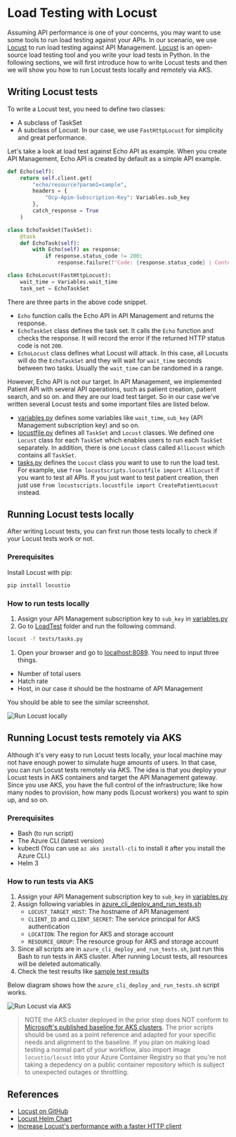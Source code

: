 # Load Testing with Locust
Assuming API performance is one of your concerns, you may want to use some tools to run load testing against your APIs. In our scenario, we use [Locust](https://locust.io/) to run load testing against API Management. [Locust](https://locust.io/) is an open-source load testing tool and you write your load tests in Python. In the following sections, we will first introduce how to write Locust tests and then we will show you how to run Locust tests locally and remotely via AKS.

## Writing Locust tests

To write a Locust test, you need to define two classes:
- A subclass of TaskSet
- A subclass of Locust. In our case, we use `FastHttpLocust` for simplicity and great performance.

Let's take a look at load test against Echo API as example. When you create API Management, Echo API is created by default as a simple API example.

```python
def Echo(self):
    return self.client.get(
        "echo/resource?param1=sample", 
        headers = {
            "Ocp-Apim-Subscription-Key": Variables.sub_key
        },
        catch_response = True
    )

class EchoTaskSet(TaskSet):
    @task
    def EchoTask(self):
        with Echo(self) as response:
            if response.status_code != 200:
                response.failure(f"Code: {response.status_code} | Content: {response.text} | Task: EchoTask")

class EchoLocust(FastHttpLocust):
    wait_time = Variables.wait_time
    task_set = EchoTaskSet
```

There are three parts in the above code snippet.
- `Echo` function calls the Echo API in API Management and returns the response.
- `EchoTaskSet` class defines the task set. It calls the `Echo` function and checks the response. It will record the error if the returned HTTP status code is not `200`.
- `EchoLocust` class defines what Locust will attack. In this case, all Locusts will do the `EchoTaskSet` and they will wait for `wait_time` seconds between two tasks. Usually the `wait_time` can be randomed in a range.

However, Echo API is not our target. In API Management, we implemented Patient API with several API operations, such as patient creation, patient search, and so on. and they are our load test target. So in our case we've written several Locust tests and some important files are listed below.
- [variables.py](./tests/locustscripts/variables.py) defines some variables like `wait_time`, `sub_key` (API Management subscription key) and so on.
- [locustfile.py](./tests/locustscripts/locustfile.py) defines all `TaskSet` and `Locust` classes. We defined one `Locust` class for each `TaskSet` which enables users to run each `TaskSet` separately. In addition, there is one `Locust` class called `AllLocust` which contains all `TaskSet`.
- [tasks.py](./tests/tasks.py) defines the `Locust` class you want to use to run the load test. For example, use `from locustscripts.locustfile import AllLocust` if you want to test all APIs. If you just want to test patient creation, then just use `from locustscripts.locustfile import CreatePatientLocust` instead.

## Running Locust tests locally

After writing Locust tests, you can first run those tests locally to check if your Locust tests work or not.

### Prerequisites

Install Locust with pip:

```bash
pip install locustio
```

### How to run tests locally

1. Assign your API Management subscription key to `sub_key` in [variables.py](./tests/locustscripts/variables.py)
1. Go to [LoadTest](.) folder and run the following command.

```bash
locust -f tests/tasks.py
```

1. Open your browser and go to [localhost:8089](http://localhost:8089/). You need to input three things.
- Number of total users
- Hatch rate
- Host, in our case it should be the hostname of API Management

You should be able to see the similar screenshot.

![Run Locust locally](../../docs/images/LocustLocal.png)

## Running Locust tests remotely via AKS

Although it's very easy to run Locust tests locally, your local machine may not have enough power to simulate huge amounts of users. In that case, you can run Locust tests remotely via AKS. The idea is that you deploy your Locust tests in AKS containers and target the API Management gateway. Since you use AKS, you have the full control of the infrastructure; like how many nodes to provision, how many pods (Locust workers) you want to spin up, and so on.

### Prerequisites

- Bash (to run script)
- The Azure CLI (latest version)
- kubectl (You can use `az aks install-cli` to install it after you install the Azure CLI.)
- Helm 3

### How to run tests via AKS

1. Assign your API Management subscription key to `sub_key` in [variables.py](./tests/locustscripts/variables.py)
1. Assign following variables in [azure_cli_deploy_and_run_tests.sh](./scripts/azure_cli_deploy_and_run_tests.sh)
    - `LOCUST_TARGET_HOST`: The hostname of API Management
    - `CLIENT_ID` and `CLIENT_SECRET`: The service principal for AKS authentication
    - `LOCATION`: The region for AKS and storage account
    - `RESOURCE_GROUP`: The resource group for AKS and storage account
1. Since all scripts are in `azure_cli_deploy_and_run_tests.sh`, just run this Bash to run tests in AKS cluster. After running Locust tests, all resources will be deleted automatically.
1. Check the test results like [sample test results](./sampleresults)

Below diagram shows how the `azure_cli_deploy_and_run_tests.sh` script works.

![Run Locust via AKS](../../docs/images/LocustAKS.png)

> NOTE the AKS cluster deployed in the prior step does NOT conform to [Microsoft's published baseline for AKS clusters](https://aka.ms/architecture/aks-baseline). The prior scripts should be used as a point reference and adapted for your specific needs and alignment to the baseline. If you plan on making load testing a normal part of your workflow, also import image `locustio/locust` into your Azure Container Registry so that you're not taking a depedency on a public container repository which is subject to unexpected outages or throttling.

## References

- [Locust on GitHub](https://github.com/locustio/locust)
- [Locust Helm Chart](https://github.com/helm/charts/tree/master/stable/locust)
- [Increase Locust's performance with a faster HTTP client](https://docs.locust.io/en/stable/increase-performance.html)
